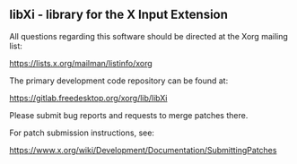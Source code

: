 libXi - library for the X Input Extension
-----------------------------------------

All questions regarding this software should be directed at the
Xorg mailing list:

  https://lists.x.org/mailman/listinfo/xorg

The primary development code repository can be found at:

  https://gitlab.freedesktop.org/xorg/lib/libXi

Please submit bug reports and requests to merge patches there.

For patch submission instructions, see:

  https://www.x.org/wiki/Development/Documentation/SubmittingPatches


